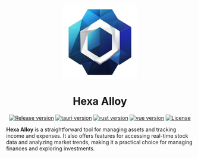 <p align="center"><a href="https://github.com/mjiee/hexa-alloy"><img width="200" src="https://github.com/mjiee/hexa-alloy/blob/master/src-tauri/icons/icon.png" alt="hexa alloy logo"></a></p>

<h1 align="center">Hexa Alloy</h1>

<p align="center">
  <a href="https://github.com/mjiee/hexa-alloy/releases"><img src="https://img.shields.io/github/release/mjiee/hexa-alloy" alt="Release version"></a>
  <a href="https://github.com/tauri-apps/tauri"><img src="https://img.shields.io/badge/tauri-2.4.1-blue" alt="tauri version"></a>
  <a href="https://www.rust-lang.org/"><img src="https://img.shields.io/badge/rust-1.85.0-black" alt="rust version"></a> 
  <a href="https://vuejs.org/"><img src="https://img.shields.io/badge/vue-3.5.0-green" alt="vue version"></a>
  <a href="https://github.com/mjiee/hexa-alloy/blob/master/LICENSE"><img src="https://img.shields.io/github/license/mjiee/hexa-alloy" alt="License"></a>
</p>

**Hexa Alloy** is a straightforward tool for managing assets and tracking income and expenses. It also offers features for accessing real-time stock data and analyzing market trends, making it a practical choice for managing finances and exploring investments.
